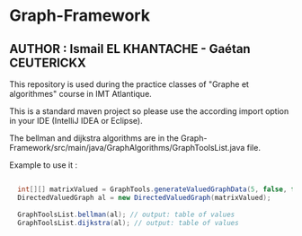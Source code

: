 # Graph-Framework

## AUTHOR : Ismail EL KHANTACHE  - Gaétan CEUTERICKX

This repository is used during the practice classes of "Graphe et algorithmes" course in IMT Atlantique.

This is a standard maven project so please use the according import option in your IDE (IntelliJ IDEA or Eclipse).

The bellman and dijkstra algorithms are in the Graph-Framework/src/main/java/GraphAlgorithms/GraphToolsList.java file.

Example to use it : 
```java

  int[][] matrixValued = GraphTools.generateValuedGraphData(5, false, false, true, false, 100001);
  DirectedValuedGraph al = new DirectedValuedGraph(matrixValued);
  
  GraphToolsList.bellman(al); // output: table of values
  GraphToolsList.dijkstra(al); // output: table of values

```
